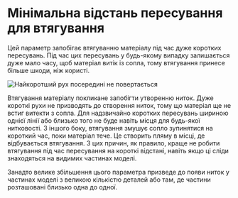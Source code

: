 Мінімальна відстань пересування для втягування
====

Цей параметр запобігає втягуванню матеріалу під час дуже коротких пересувань. Під час цих пересувань у будь-якому випадку залишається дуже мало часу, щоб матеріал витік із сопла, тому втягування принесе більше шкоди, ніж користі.

![Найкоротший рух посередині не повертається](../images/retraction_min_travel.png)

Втягування матеріалу покликане запобігти утворенню ниток. Дуже короткі рухи не призводять до створення ниток, тому що матеріал ще не встиг витекти з сопла. Для надзвичайно коротких пересувань шириною однієї лінії або близько того не буде навіть місця для будь-якої нитковості. З іншого боку, втягування змушує сопло зупинятися на короткий час, поки матеріал тече. Це створить пляму в місці, де відбувається втягування. З цих причин, як правило, краще не робити втягування під час пересування на короткі відстані, навіть якщо ці сліди знаходяться на видимих частинах моделі.

Занадто велике збільшення цього параметра призведе до появи ниток у частинах моделі з великою кількістю деталей або там, де частини розташовані близько одна до одної.
